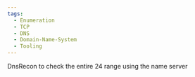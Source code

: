 ```yaml
---
tags:
  - Enumeration
  - TCP
  - DNS
  - Domain-Name-System
  - Tooling
---
```

DnsRecon to check the entire 24 range using the name server